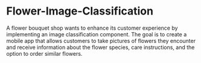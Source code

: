 # Flower-Image-Classification
A flower bouquet shop wants to enhance its customer experience by implementing an image classification component. The goal is to create a mobile app that allows customers to take pictures of flowers they encounter and receive information about the flower species, care instructions, and the option to order similar flowers. 
